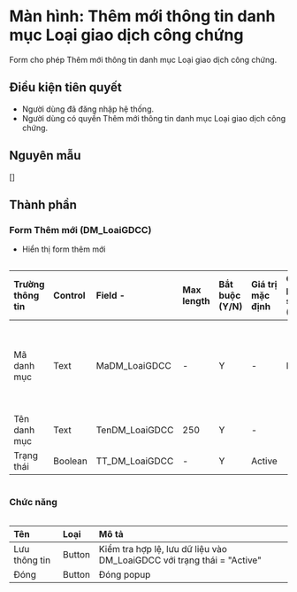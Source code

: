# Màn hình: Thêm mới thông tin danh mục Loại giao dịch công chứng
Form cho phép Thêm mới thông tin danh mục Loại giao dịch công chứng.

## Điều kiện tiên quyết
- Người dùng đã đăng nhập hệ thống.
- Người dùng có quyền Thêm mới thông tin danh mục Loại giao dịch công chứng.

## Nguyên mẫu
[]

## Thành phần

### Form Thêm mới (DM_LoaiGDCC)
- Hiển thị form thêm mới
<div style="overflow-x:auto">

| Trường thông tin | Control  | Field        -   | Max length | Bắt buộc (Y/N) | Giá trị mặc định | Cho phép sửa (Y/N) | Mô tả                                          |
|:-----------------|:---------|:-----------------|:-----------|:---------------|:-----------------|:-------------------|:-----------------------------------------------|
| Mã danh mục      | Text     | MaDM_LoaiGDCC    | -          | Y              | -                | N                  | Mã danh mục tự tăng trong danh sách            |
| Tên danh mục     | Text     | TenDM_LoaiGDCC   | 250        | Y              | -                |                    |                                                |
| Trạng thái       | Boolean  | TT_DM_LoaiGDCC   | -          | Y              | Active           |                    |                                                |

</div>

### Chức năng

<div style="overflow-x:auto">

| Tên          | Loại   | Mô tả                                                                                           |
|:-------------|:-------|:------------------------------------------------------------------------------------------------|
| Lưu thông tin| Button | Kiểm tra hợp lệ, lưu dữ liệu vào DM_LoaiGDCC với trạng thái = "Active"                            |
| Đóng         | Button | Đóng popup                                                                                      |
